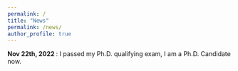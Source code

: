 ```yaml
---
permalink: /
title: "News"
permalink: /news/
author_profile: true
---
```


<b> Nov 22th, 2022 </b>: I passed my Ph.D. qualifying exam, I am a Ph.D. Candidate now. 


<script type="text/javascript" id="clustrmaps" src="//clustrmaps.com/map_v2.js?d=CPjU4u17UsxhLJX3xwei9np__nqC3V0_agGPa47NwM0&cl=ffffff&w=a"></script>